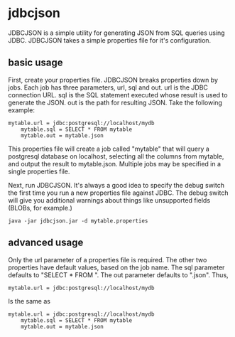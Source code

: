 jdbcjson
========

JDBCJSON is a simple utility for generating JSON from SQL queries
using JDBC. JDBCJSON takes a simple properties file for it's
configuration.


basic usage
-----------

First, create your properties file. JDBCJSON breaks properties down
by jobs. Each job has three parameters, url, sql and out. url is
the JDBC connection URL. sql is the SQL statement executed whose result
is used to generate the JSON. out is the path for resulting JSON. Take
the following example:

    mytable.url = jdbc:postgresql://localhost/mydb
		mytable.sql = SELECT * FROM mytable
		mytable.out = mytable.json


This properties file will create a job called "mytable" that will query
a postgresql database on localhost, selecting all the columns from
mytable, and output the result to mytable.json. Multiple jobs may be
specified in a single properties file.


Next, run JDBCJSON. It's always a good idea to specify the debug switch
the first time you run a new properties file against JDBC. The debug
switch will give you additional warnings about things like unsupported
fields (BLOBs, for example.)

    java -jar jdbcjson.jar -d mytable.properties


advanced usage
--------------

Only the url parameter of a properties file is required. The other two
properties have default values, based on the job name. The sql parameter
defaults to "SELECT * FROM <jobname>". The out parameter defaults to
"<jobname>.json". Thus,

    mytable.url = jdbc:postgresql://localhost/mydb

Is the same as

    mytable.url = jdbc:postgresql://localhost/mydb
		mytable.sql = SELECT * FROM mytable
		mytable.out = mytable.json
